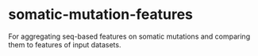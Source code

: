 # somatic-mutation-features
For aggregating seq-based features on somatic mutations and comparing them to features of input datasets.
